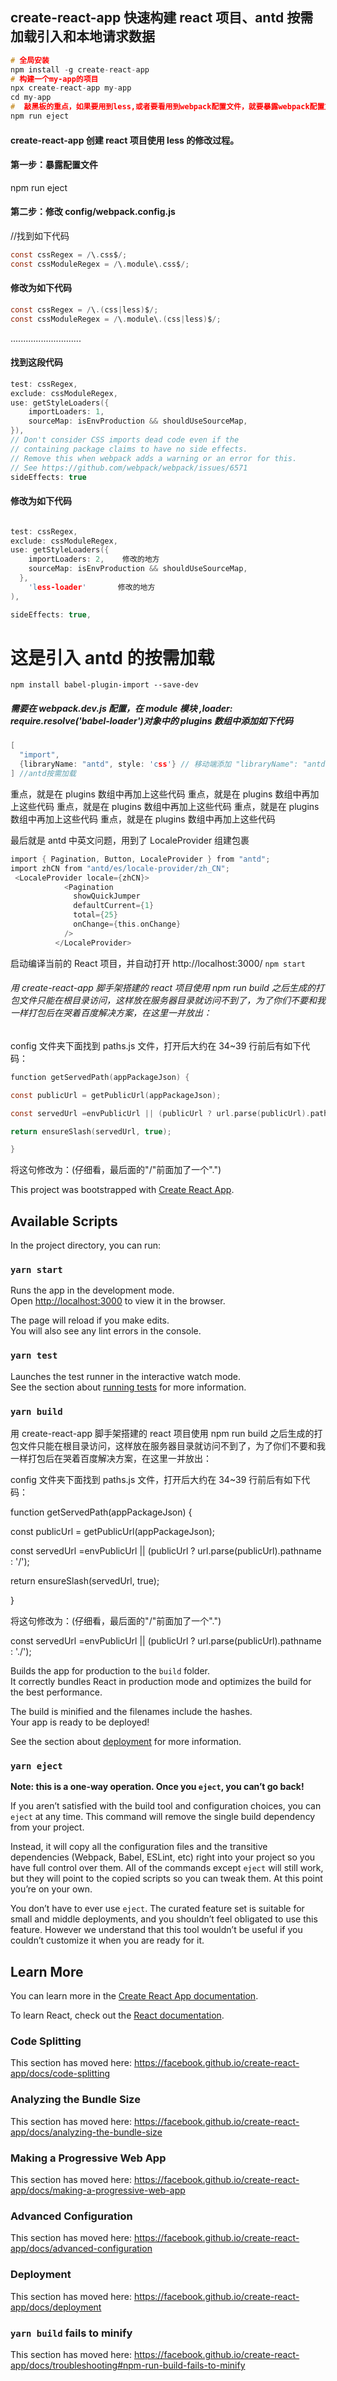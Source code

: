 ## create-react-app 快速构建 react 项目、antd 按需加载引入和本地请求数据

```c
# 全局安装
npm install -g create-react-app
# 构建一个my-app的项目
npx create-react-app my-app
cd my-app
#  敲黑板的重点，如果要用到less,或者要看用到webpack配置文件，就要暴露webpack配置文件，使用 create-react-app 创建的项目，默认情况下是看不到 webpack 相关的配置文件，我们需要给它暴露出来，使用下面命令即可：必须在这之前就处理
npm run eject
```

#### create-react-app 创建 react 项目使用 less 的修改过程。

#### 第一步：暴露配置文件

npm run eject

#### 第二步：修改 config/webpack.config.js

//找到如下代码

```c
const cssRegex = /\.css$/;
const cssModuleRegex = /\.module\.css$/;
```

#### 修改为如下代码

```C
const cssRegex = /\.(css|less)$/;
const cssModuleRegex = /\.module\.(css|less)$/;
```

............................

#### 找到这段代码

```C
test: cssRegex,
exclude: cssModuleRegex,
use: getStyleLoaders({
    importLoaders: 1,
    sourceMap: isEnvProduction && shouldUseSourceMap,
}),
// Don't consider CSS imports dead code even if the
// containing package claims to have no side effects.
// Remove this when webpack adds a warning or an error for this.
// See https://github.com/webpack/webpack/issues/6571
sideEffects: true
```

#### 修改为如下代码

```C

test: cssRegex,
exclude: cssModuleRegex,
use: getStyleLoaders({
    importLoaders: 2,    修改的地方
    sourceMap: isEnvProduction && shouldUseSourceMap,
  },
    'less-loader'       修改的地方
),

sideEffects: true,
```

# 这是引入 antd 的按需加载

`npm install babel-plugin-import --save-dev`

##### 需要在 webpack.dev.js 配置，在 module 模块 ,loader: require.resolve('babel-loader')对象中的 plugins 数组中添加如下代码

```c
[
  "import",
  {libraryName: "antd", style: 'css'} // 移动端添加 "libraryName": "antd-mobile"
] //antd按需加载
```

重点，就是在 plugins 数组中再加上这些代码
重点，就是在 plugins 数组中再加上这些代码
重点，就是在 plugins 数组中再加上这些代码
重点，就是在 plugins 数组中再加上这些代码
重点，就是在 plugins 数组中再加上这些代码

最后就是 antd 中英文问题，用到了 LocaleProvider 组建包裹

```c
import { Pagination, Button, LocaleProvider } from "antd";
import zhCN from "antd/es/locale-provider/zh_CN";
 <LocaleProvider locale={zhCN}>
            <Pagination
              showQuickJumper
              defaultCurrent={1}
              total={25}
              onChange={this.onChange}
            />
          </LocaleProvider>

```

启动编译当前的 React 项目，并自动打开 http://localhost:3000/
`npm start`

###### 用 create-react-app 脚手架搭建的 react 项目使用 npm run build 之后生成的打包文件只能在根目录访问，这样放在服务器目录就访问不到了，为了你们不要和我一样打包后在哭着百度解决方案，在这里一并放出：

config 文件夹下面找到 paths.js 文件，打开后大约在 34~39 行前后有如下代码：

```c
function getServedPath(appPackageJson) {

const publicUrl = getPublicUrl(appPackageJson);

const servedUrl =envPublicUrl || (publicUrl ? url.parse(publicUrl).pathname : '/');

return ensureSlash(servedUrl, true);

}
```

将这句修改为：(仔细看，最后面的"/"前面加了一个".")

This project was bootstrapped with [Create React App](https://github.com/facebook/create-react-app).

## Available Scripts

In the project directory, you can run:

### `yarn start`

Runs the app in the development mode.<br />
Open [http://localhost:3000](http://localhost:3000) to view it in the browser.

The page will reload if you make edits.<br />
You will also see any lint errors in the console.

### `yarn test`

Launches the test runner in the interactive watch mode.<br />
See the section about [running tests](https://facebook.github.io/create-react-app/docs/running-tests) for more information.

### `yarn build`

用 create-react-app 脚手架搭建的 react 项目使用 npm run build 之后生成的打包文件只能在根目录访问，这样放在服务器目录就访问不到了，为了你们不要和我一样打包后在哭着百度解决方案，在这里一并放出：

config 文件夹下面找到 paths.js 文件，打开后大约在 34~39 行前后有如下代码：

function getServedPath(appPackageJson) {

const publicUrl = getPublicUrl(appPackageJson);

const servedUrl =envPublicUrl || (publicUrl ? url.parse(publicUrl).pathname : '/');

return ensureSlash(servedUrl, true);

}

将这句修改为：(仔细看，最后面的"/"前面加了一个".")

const servedUrl =envPublicUrl || (publicUrl ? url.parse(publicUrl).pathname : './');

Builds the app for production to the `build` folder.<br />
It correctly bundles React in production mode and optimizes the build for the best performance.

The build is minified and the filenames include the hashes.<br />
Your app is ready to be deployed!

See the section about [deployment](https://facebook.github.io/create-react-app/docs/deployment) for more information.

### `yarn eject`

**Note: this is a one-way operation. Once you `eject`, you can’t go back!**

If you aren’t satisfied with the build tool and configuration choices, you can `eject` at any time. This command will remove the single build dependency from your project.

Instead, it will copy all the configuration files and the transitive dependencies (Webpack, Babel, ESLint, etc) right into your project so you have full control over them. All of the commands except `eject` will still work, but they will point to the copied scripts so you can tweak them. At this point you’re on your own.

You don’t have to ever use `eject`. The curated feature set is suitable for small and middle deployments, and you shouldn’t feel obligated to use this feature. However we understand that this tool wouldn’t be useful if you couldn’t customize it when you are ready for it.

## Learn More

You can learn more in the [Create React App documentation](https://facebook.github.io/create-react-app/docs/getting-started).

To learn React, check out the [React documentation](https://reactjs.org/).

### Code Splitting

This section has moved here: https://facebook.github.io/create-react-app/docs/code-splitting

### Analyzing the Bundle Size

This section has moved here: https://facebook.github.io/create-react-app/docs/analyzing-the-bundle-size

### Making a Progressive Web App

This section has moved here: https://facebook.github.io/create-react-app/docs/making-a-progressive-web-app

### Advanced Configuration

This section has moved here: https://facebook.github.io/create-react-app/docs/advanced-configuration

### Deployment

This section has moved here: https://facebook.github.io/create-react-app/docs/deployment

### `yarn build` fails to minify

This section has moved here: https://facebook.github.io/create-react-app/docs/troubleshooting#npm-run-build-fails-to-minify
